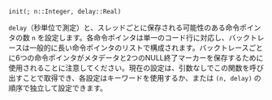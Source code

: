 ```
init(; n::Integer, delay::Real)
```

`delay`（秒単位で測定）と、スレッドごとに保存される可能性のある命令ポインタの数 `n` を設定します。各命令ポインタは単一のコード行に対応し、バックトレースは一般的に長い命令ポインタのリストで構成されます。バックトレースごとに6つの命令ポインタがメタデータと2つのNULL終了マーカーを保存するために使用されることに注意してください。現在の設定は、引数なしでこの関数を呼び出すことで取得でき、各設定はキーワードを使用するか、または `(n, delay)` の順序で独立して設定できます。
